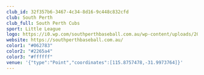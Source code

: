 ```yaml
---
club_id: 32f357b6-3467-4c34-8d16-9c448c832cfd
club: South Perth
club_full: South Perth Cubs
sport: Little League
logo: https://i0.wp.com/southperthbaseball.com.au/wp-content/uploads/2021/10/cropped-da.png?fit=219%2C213&ssl=1
website: https://southperthbaseball.com.au/
color1: "#062783"
color2: "#2265a4"
color3: "#ffffff"
venue: '{"type":"Point","coordinates":[115.8757478,-31.9973764]}'
---
```

